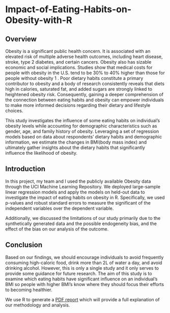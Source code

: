 # Impact-of-Eating-Habits-on-Obesity-with-R

## Overview
Obesity is a significant public health concern. It is associated with an elevated risk of multiple adverse health outcomes, including heart disease, stroke, type 2 diabetes, and certain cancers. Obesity also has sizable economic and social implications. Studies show that medical costs for people with obesity in the U.S. tend to be 30% to 40% higher than those for people without obesity 1 . Poor dietary habits constitute a primary contributor to obesity and a body of research consistently reveals that diets high in calories, saturated fat, and added sugars are strongly linked to heightened obesity risk. Consequently, gaining a deeper comprehension of the connection between eating habits and obesity can empower individuals to make more informed decisions regarding their dietary and lifestyle choices.

This study investigates the influence of some eating habits on individual’s obesity levels while accounting for demographic characteristics such as gender, age, and family history of obesity. Leveraging a set of regression models based on data about respondents’ dietary habits and demographic information, we estimate the changes in BMI(body mass index) and ultimately gather insights about the dietary habits that significantly influence the likelihood of obesity.

## Introduction
In this project, my team and I used the publicly available Obesity data through the UCI Machine Learning Repository. We deployed large-sample linear regression models and apply the models on held-out data to investigate the impact of eating habits on obesity in R. Specifically, we used p-values and robust standard errors to measure the significant of the independent variables over the dependent variable. 

Additionally, we discussed the limitations of our study primarily due to the synthetically generated data and the possible endogeneity bias, and the effect of the bias on our analysis of the outcome. 

## Conclusion

Based on our findings, we should encourage individuals to avoid frequently consuming high-caloric food, drink more than 2L of water a day, and avoid drinking alcohol. However, this is only a single study and it only serves to provide some guidance for future research. The aim of this study is to examine which eating habits have significant influence on an individual’s BMI so people with higher BMI’s know where they should focus their efforts to becoming healthier.

We use R to generate a [PDF report](https://github.com/zukangy/Impact-of-Eating-Habits-on-Obesity-with-R/blob/main/report_pdf/lab_2_report.pdf) which will provide a full explanation of our methodology and analysis. 
